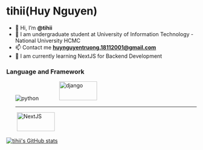 # tihii(Huy Nguyen)
- 👋 Hi, I’m **@tihii**
- 🌱 I am undergraduate student at University of Information Technology - National University HCMC
- 📫 Contact me **huynguyentruong.18112001@gmail.com**
- :beginner: I am currently learning NextJS for Backend Development

<h3>Language and Framework</h3>
    <ul>
        <div>
            <img src="https://www.vectorlogo.zone/logos/python/python-vertical.svg" alt="python">
            <img style="width:100px;height:50px;margin-left:50px" src="https://cdn.worldvectorlogo.com/logos/django.svg" alt="django">
        </div>
        <hr>
        <div>
            <img src="https://www.vectorlogo.zone/logos/reactjs/reactjs-ar21.svg" alt="">
            <img style="width:100px;height:50px;" src ="https://cdn.worldvectorlogo.com/logos/nextjs-2.svg" alt='NextJS'>
        </div>
    </ul>

[![tihii's GitHub stats](https://github-readme-stats.vercel.app/api?username=tihii8898&theme=tokyonight)](https://github.com/anuraghazra/github-readme-stats)

